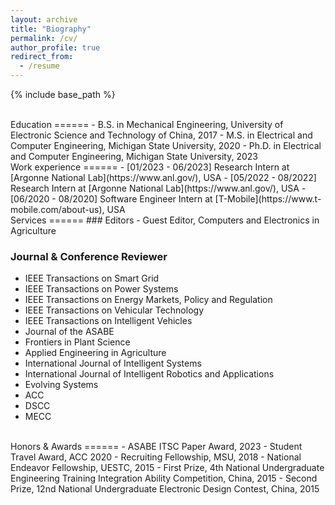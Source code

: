 ```yaml
---
layout: archive
title: "Biography"
permalink: /cv/
author_profile: true
redirect_from:
  - /resume
---
```


{% include base_path %}

<br/>
Education
======
- B.S. in Mechanical Engineering, University of Electronic Science and Technology of China, 2017
- M.S. in Electrical and Computer Engineering, Michigan State University, 2020
- Ph.D. in Electrical and Computer Engineering, Michigan State University, 2023

<br/>
Work experience
======
- [01/2023 - 06/2023] Research Intern at [Argonne National Lab](https://www.anl.gov/), USA
- [05/2022 - 08/2022] Research Intern at [Argonne National Lab](https://www.anl.gov/), USA
- [06/2020 - 08/2020] Software Engineer Intern at [T-Mobile](https://www.t-mobile.com/about-us), USA

<br/>
Services
======
### Editors
- Guest Editor, Computers and Electronics in Agriculture

### Journal & Conference Reviewer
- IEEE Transactions on Smart Grid
- IEEE Transactions on Power Systems
- IEEE Transactions on Energy Markets, Policy and Regulation
- IEEE Transactions on Vehicular Technology
- IEEE Transactions on Intelligent Vehicles
- Journal of the ASABE
- Frontiers in Plant Science
- Applied Engineering in Agriculture
- International Journal of Intelligent Systems
- International Journal of Intelligent Robotics and Applications
- Evolving Systems
- ACC
- DSCC
- MECC

<br/>
Honors & Awards
======
- ASABE ITSC Paper Award, 2023
- Student Travel Award, ACC 2020
- Recruiting Fellowship, MSU, 2018
- National Endeavor Fellowship, UESTC, 2015
- First Prize, 4th National Undergraduate Engineering Training Integration Ability Competition, China, 2015
- Second Prize, 12nd National Undergraduate Electronic Design Contest, China, 2015
